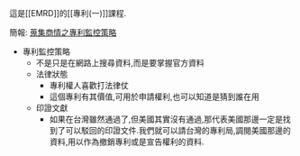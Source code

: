 這是[[EMRD]]的[[專利(一)]]課程.

簡報: [蒐集商情之專利監控策略](https://docs.google.com/presentation/d/1pWvi-_jN7MTgDDXYlNghZYGssB8Jtnca6rl_Mj_cbkQ/edit?usp=sharing)

- 專利監控策略
	- 不是只是在網路上搜尋資料,而是要掌握官方資料
	- 法律狀態
		- 專利權人喜歡打法律仗
		- 這個專利有其價值,可用於申請權利,也可以知道是猜到誰在用
	- 印證文獻
		- 如果在台灣雖然通過了,但美國其實沒有通過,那代表美國那邊一定是找到了可以駁回的印證文件.我們就可以請台灣的專利局,調閱美國那邊的資料,用以作為撤銷專利或是宣告權利的資料.